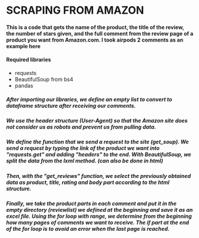# SCRAPING FROM AMAZON

#### **This is a code that gets the name of the product, the title of the review, the number of stars given, and the full comment from the review page of a product you want from Amazon.com. I took airpods 2 comments as an example here**


#### Required libraries

- requests
- BeautifulSoup from bs4
- pandas


##### After importing our libraries, we define an empty list to convert to dataframe structure after receiving our comments.
##### We use the header structure (User-Agent) so that the Amazon site does not consider us as robots and prevent us from pulling data.
##### We define the function that we send a request to the site (get_soup). We send a request by typing the link of the product we want into "requests.get" and adding "headers" to the end. With BeautifulSoup, we split the data from the lxml method. (can also be done in html)
##### Then, with the "get_reviews" function, we select the previously obtained data as product, title, rating and body part according to the html structure.
##### Finally, we take the product parts in each comment and put it in the empty directory (reviewlist) we defined at the beginning and save it as an excel file. Using the for loop with range, we determine from the beginning how many pages of comments we want to receive. The if part at the end of the for loop is to avoid an error when the last page is reached.
